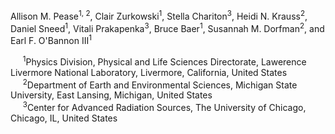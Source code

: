 Allison M. Pease<sup>1, 2</sup>, Clair Zurkowski<sup>1</sup>, Stella Chariton<sup>3</sup>, Heidi N. Krauss<sup>2</sup>, Daniel Sneed<sup>1</sup>, Vitali Prakapenka<sup>3</sup>, Bruce Baer<sup>1</sup>, Susannah M. Dorfman<sup>2</sup>, and Earl F. O'Bannon III<sup>1</sup>  

&nbsp;&nbsp;&nbsp;&nbsp;&nbsp;<sup>1</sup>Physics Division, Physical and Life Sciences Directorate, Lawerence Livermore National Laboratory, Livermore, California, United States  
&nbsp;&nbsp;&nbsp;&nbsp;&nbsp;<sup>2</sup>Department of Earth and Environmental Sciences, Michigan State University, East Lansing, Michigan, United States  
&nbsp;&nbsp;&nbsp;&nbsp;&nbsp;<sup>3</sup>Center for Advanced Radiation Sources, The University of Chicago, Chicago, IL, United States  
